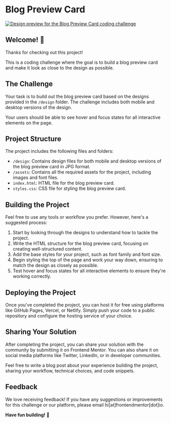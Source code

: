 # Blog Preview Card

[![Design preview for the Blog Preview Card coding challenge](./design/desktop-preview.jpg)](https://blog-card-design.netlify.app/)

## Welcome! 👋

Thanks for checking out this project!

This is a coding challenge where the goal is to build a blog preview card and make it look as close to the design as possible.

## The Challenge

Your task is to build out the blog preview card based on the designs provided in the `/design` folder. The challenge includes both mobile and desktop versions of the design.

Your users should be able to see hover and focus states for all interactive elements on the page.

## Project Structure

The project includes the following files and folders:

- `/design`: Contains design files for both mobile and desktop versions of the blog preview card in JPG format.
- `/assets`: Contains all the required assets for the project, including images and font files.
- `index.html`: HTML file for the blog preview card.
- `styles.css`: CSS file for styling the blog preview card.

## Building the Project

Feel free to use any tools or workflow you prefer. However, here's a suggested process:

1. Start by looking through the designs to understand how to tackle the project.
2. Write the HTML structure for the blog preview card, focusing on creating well-structured content.
3. Add the base styles for your project, such as font family and font size.
4. Begin styling the top of the page and work your way down, ensuring to match the design as closely as possible.
5. Test hover and focus states for all interactive elements to ensure they're working correctly.

## Deploying the Project

Once you've completed the project, you can host it for free using platforms like GitHub Pages, Vercel, or Netlify. Simply push your code to a public repository and configure the hosting service of your choice.

## Sharing Your Solution

After completing the project, you can share your solution with the community by submitting it on Frontend Mentor. You can also share it on social media platforms like Twitter, LinkedIn, or in developer communities.

Feel free to write a blog post about your experience building the project, sharing your workflow, technical choices, and code snippets.

## Feedback

We love receiving feedback! If you have any suggestions or improvements for this challenge or our platform, please email hi[at]frontendmentor[dot]io.

**Have fun building!** 🚀
